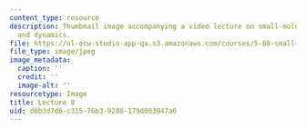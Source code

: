 ```yaml
---
content_type: resource
description: Thumbnail image accompanying a video lecture on small-molecule spectroscopy
  and dynamics.
file: https://ol-ocw-studio-app-qa.s3.amazonaws.com/courses/5-80-small-molecule-spectroscopy-and-dynamics-fall-2008/d6b3d7d6c31576b39286179d003947a0_mit5_80f08lec8_th.jpg
file_type: image/jpeg
image_metadata:
  caption: ''
  credit: ''
  image-alt: ''
resourcetype: Image
title: Lecture 8
uid: d6b3d7d6-c315-76b3-9286-179d003947a0
---
```

